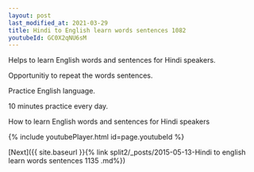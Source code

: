 ```yaml
---
layout: post
last_modified_at: 2021-03-29
title: Hindi to English learn words sentences 1082 
youtubeId: GC0X2qNU6sM
---
```

 
 
Helps to learn English words and sentences for Hindi speakers.

Opportunitiy to repeat the words sentences. 

Practice English language. 
 
10 minutes practice every day. 
 
How to learn English words and sentences for Hindi speakers 
 
{% include youtubePlayer.html id=page.youtubeId %}
 
 
[Next]({{ site.baseurl }}{% link  split2/_posts/2015-05-13-Hindi to english learn words sentences 1135 .md%})
 
